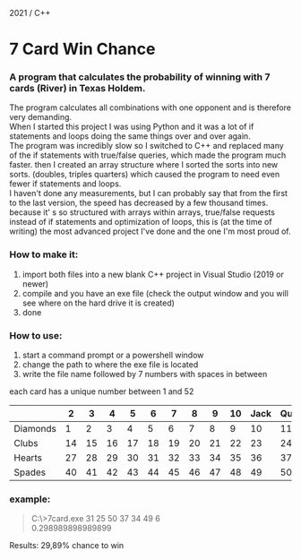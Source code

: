 2021 / C++
# 7 Card Win Chance

### A program that calculates the probability of winning with 7 cards (River) in Texas Holdem.
The program calculates all combinations with one opponent and is therefore very demanding.<br />
When I started this project I was using Python and it was a lot of if statements and loops doing the same things over and over again.<br />
The program was incredibly slow so I switched to C++ and replaced many of the if statements with true/false queries, which made the program much faster. then I created an array structure where I sorted the sorts into new sorts. (doubles, triples quarters) which caused the program to need even fewer if statements and loops.<br />
I haven't done any measurements, but I can probably say that from the first to the last version, the speed has decreased by a few thousand times.<br />
because it' s so structured with arrays within arrays, true/false requests instead of if statements and optimization of loops, this is (at the time of writing) the most advanced project I've done and the one I'm most proud of.<br />

### How to make it:
1) import both files into a new blank C++ project in Visual Studio (2019 or newer)
2) compile and you have an exe file (check the output window and you will see where on the hard drive it is created)
3) done

### How to use:
1) start a command prompt or a powershell window
2) change the path to where the exe file is located
3) write the file name followed by 7 numbers with spaces in between

each card has a unique number between 1 and 52

||2|3|4|5|6|7|8|9|10|Jack|Queen|King|Ace|
|-|-|-|-|-|-|-|-|-|-|-|-|-|-|
|Diamonds|1|2|3|4|5|6|7|8|9|10|11|12|13|
|Clubs|14|15|16|17|18|19|20|21|22|23|24|25|26|
|Hearts|27|28|29|30|31|32|33|34|35|36|37|38|39|
|Spades|40|41|42|43|44|45|46|47|48|49|50|51|52|

### example:
> C:\\>7card.exe 31 25 50 37 34 49 6<br />
> 0.298989898989899

Results: 29,89% chance to win
